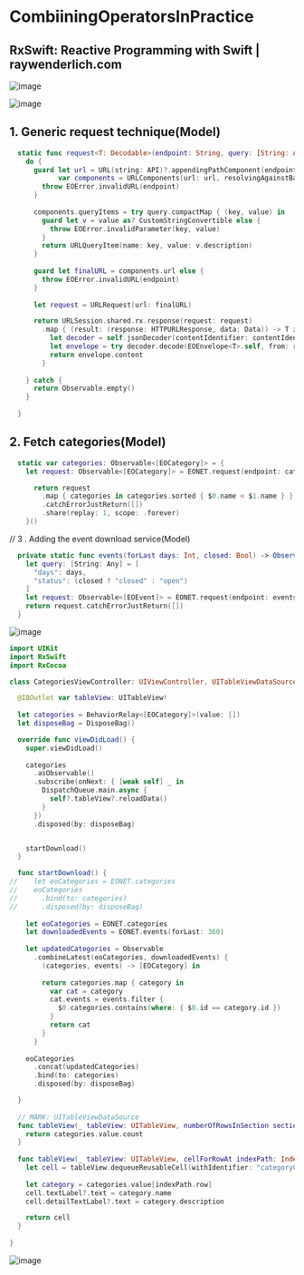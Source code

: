 # CombiiningOperatorsInPractice

## RxSwift: Reactive Programming with Swift | raywenderlich.com
![image](https://user-images.githubusercontent.com/47273077/185172130-b3557025-c636-4a1b-8490-c900c8312b77.png)

![image](https://user-images.githubusercontent.com/47273077/190841193-ef11315a-9e62-4855-88e6-cbdb510dcb3b.png)

## 1. Generic request technique(Model)
```swift
  static func request<T: Decodable>(endpoint: String, query: [String: Any] = [:], contentIdentifier: String) -> Observable<T> {
    do {
      guard let url = URL(string: API)?.appendingPathComponent(endpoint),
            var components = URLComponents(url: url, resolvingAgainstBaseURL: true) else {
        throw EOError.invalidURL(endpoint)
      }
      
      components.queryItems = try query.compactMap { (key, value) in
        guard let v = value as? CustomStringConvertible else {
          throw EOError.invalidParameter(key, value)
        }
        return URLQueryItem(name: key, value: v.description)
      }
      
      guard let finalURL = components.url else {
        throw EOError.invalidURL(endpoint)
      }
      
      let request = URLRequest(url: finalURL)

      return URLSession.shared.rx.response(request: request)
        .map { (result: (response: HTTPURLResponse, data: Data)) -> T in
          let decoder = self.jsonDecoder(contentIdentifier: contentIdentifier)
          let envelope = try decoder.decode(EOEnvelope<T>.self, from: result.data)
          return envelope.content
        }
      
    } catch {
      return Observable.empty()
    }
    
  }
```
  
## 2. Fetch categories(Model)
```swift
  static var categories: Observable<[EOCategory]> = {
    let request: Observable<[EOCategory]> = EONET.request(endpoint: categoriesEndpoint, contentIdentifier: "categories")

      return request
        .map { categories in categories.sorted { $0.name < $1.name } }
        .catchErrorJustReturn([])
        .share(replay: 1, scope: .forever)
    }()
 ```
    
// 3 . Adding the event download service(Model)
```swift
  private static func events(forLast days: Int, closed: Bool) -> Observable<[EOEvent]> {
    let query: [String: Any] = [
      "days": days,
      "status": (closed ? "closed" : "open")
    ]
    let request: Observable<[EOEvent]> = EONET.request(endpoint: eventsEndpoint, query: query, contentIdentifier: "events")
    return request.catchErrorJustReturn([])
  }
```

![image](https://user-images.githubusercontent.com/47273077/190841321-8900a07a-f379-44ef-8960-0693ac46ba5e.png)

```swift
import UIKit
import RxSwift
import RxCocoa

class CategoriesViewController: UIViewController, UITableViewDataSource, UITableViewDelegate {

  @IBOutlet var tableView: UITableView!
  
  let categories = BehaviorRelay<[EOCategory]>(value: [])
  let disposeBag = DisposeBag()

  override func viewDidLoad() {
    super.viewDidLoad()
    
    categories
      .asObservable()
      .subscribe(onNext: { [weak self] _ in
        DispatchQueue.main.async {
          self?.tableView?.reloadData()
        }
      })
      .disposed(by: disposeBag)


    startDownload()
  }

  func startDownload() {
//    let eoCategories = EONET.categories
//    eoCategories
//      .bind(to: categories)
//      .disposed(by: disposeBag)
    
    let eoCategories = EONET.categories
    let downloadedEvents = EONET.events(forLast: 360)
    
    let updatedCategories = Observable
      .combineLatest(eoCategories, downloadedEvents) {
        (categories, events) -> [EOCategory] in
        
        return categories.map { category in
          var cat = category
          cat.events = events.filter {
            $0.categories.contains(where: { $0.id == category.id })
          }
          return cat
        }
      }
    
    eoCategories
      .concat(updatedCategories)
      .bind(to: categories)
      .disposed(by: disposeBag)

  }
  
  // MARK: UITableViewDataSource
  func tableView(_ tableView: UITableView, numberOfRowsInSection section: Int) -> Int {
    return categories.value.count
  }
  
  func tableView(_ tableView: UITableView, cellForRowAt indexPath: IndexPath) -> UITableViewCell {
    let cell = tableView.dequeueReusableCell(withIdentifier: "categoryCell")!
    
    let category = categories.value[indexPath.row]
    cell.textLabel?.text = category.name
    cell.detailTextLabel?.text = category.description

    return cell
  }
  
}

```

![image](https://user-images.githubusercontent.com/47273077/190841372-a2ee2506-fef3-4380-b5be-7d20715a71fc.png)

